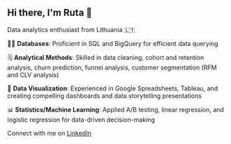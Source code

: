 ## Hi there, I'm Ruta 👋

Data analytics enthusiast from Lithuania 🇱🇹

👨‍💻 **Databases**: Proficient in SQL and BigQuery for efficient data querying

🗒️ **Analytical Methods**: Skilled in data cleaning, cohort and retention analysis, churn prediction, funnel analysis, customer segmentation (RFM and CLV analysis)

🎨 **Data Visualization**: Experienced in Google Spreadsheets, Tableau, and creating compelling dashboards and data storytelling presentations

📊 **Statistics/Machine Learning**: Applied A/B testing, linear regression, and logistic regression for data-driven decision-making

Connect with me on [LinkedIn](https://www.linkedin.com/in/ruta-spaicyte/)

<!--
**rutasp/rutasp** is a ✨ _special_ ✨ repository because its `README.md` (this file) appears on your GitHub profile.

Here are some ideas to get you started:

- 🔭 I’m currently working on ...
- 🌱 I’m currently learning ...
- 👯 I’m looking to collaborate on ...
- 🤔 I’m looking for help with ...
- 💬 Ask me about ...
- 📫 How to reach me: ...
- 😄 Pronouns: ...
- ⚡ Fun fact: ...
-->
